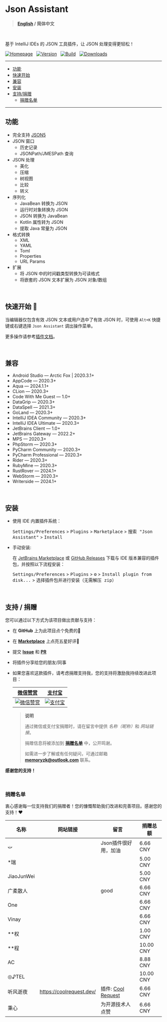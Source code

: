 # Json Assistant

> **[English](./README.md) / 简体中文**

<br/>

基于 IntelliJ IDEs 的 JSON 工具插件，让 JSON 处理变得更轻松！

[![Homepage][shields:hp]][jb:plugin-link]
&nbsp;
[![Version][shields:version]][jb:version]
&nbsp;
[![Build][shields:build]][gh:build]
&nbsp;
[![Downloads][shields:download]][jb:version]

---

- [功能](#key-features)
- [快速开始](#getting-started)
- [兼容](#compatibility)
- [安装](#installation)
- [支持/捐赠](#support-donations)
  - [捐赠名单](#donors-list)

---

## <span id="key-features">功能</span>

- 完全支持 [JSON5][json5]
- JSON 窗口
  - 历史记录
  - JSONPath/JMESPath 查询
- JSON 处理
  - 美化
  - 压缩
  - 树视图
  - 比较
  - 转义
- 序列化
  - JavaBean 转换为 JSON
  - 运行时对象转换为 JSON
  - JSON 转换为 JavaBean
  - Kotlin 属性转为 JSON
  - 提取 Java 常量为 JSON
- 格式转换
  - XML
  - YAML
  - Toml
  - Properties
  - URL Params
- 扩展
  - 将 JSON 中的时间戳类型转换为可读格式
  - 将嵌套的 JSON 文本扩展为 JSON 对象/数组

<br/>

## <span id="getting-started">快速开始 🚀</span>

当编辑器仅包含有效 JSON 文本或用户选中了有效 JSON 时，可使用 `Alt+K` 快捷键或右键选择 `Json Assistant` 调出操作菜单。

更多操作请参考[插件文档][plugin:docs]。

<br/>

## <span id="compatibility">兼容</span>

 - Android Studio — Arctic Fox | 2020.3.1+
 - AppCode — 2020.3+
 - Aqua — 2024.1.1+
 - CLion — 2020.3+
 - Code With Me Guest — 1.0+
 - DataGrip — 2020.3+
 - DataSpell — 2021.3+
 - GoLand — 2020.3+
 - IntelliJ IDEA Community — 2020.3+
 - IntelliJ IDEA Ultimate — 2020.3+
 - JetBrains Client — 1.0+
 - JetBrains Gateway — 2022.2+
 - MPS — 2020.3+
 - PhpStorm — 2020.3+
 - PyCharm Community — 2020.3+
 - PyCharm Professional — 2020.3+
 - Rider — 2020.3+
 - RubyMine — 2020.3+
 - RustRover — 2024.1+
 - WebStorm — 2020.3+
 - Writerside — 2024.1+

<br/>

## <span id="installation">安装</span>

- 使用 IDE 内置插件系统：

  <kbd>Settings/Preferences</kbd> > <kbd>Plugins</kbd> > <kbd>Marketplace</kbd> > <kbd>搜索 "Json Assistant"</kbd> >
  <kbd>Install</kbd>


- 手动安装:

  在 [JetBrains Marketplace][jb:plugin-link] 或 [GitHub Releases][gh:release] 下载与 IDE 版本兼容的插件包，并按照以下流程安装：

  <kbd>Settings/Preferences</kbd> > <kbd>Plugins</kbd> > <kbd>⚙️</kbd> > <kbd>Install plugin from disk...</kbd> > <kbd>选择插件包并进行安装（无需解压 zip）</kbd>

<br/>

## <span id="support-donations">支持 / 捐赠</span>

您可以通过以下方式为该项目做出贡献与支持：
- 在 **GitHub** 上为此项目点个免费的🌟
- 在 [**Marketplace**][jb:plugin-reviews] 上点亮五星好评🌟
- 提交 [**Issue**][gh:issue] 和 [**PR**][gh:pr]
- 将插件分享给您的朋友/同事
- 如果您喜欢这款插件，请考虑捐赠支持我，您的支持将激励我持续改进此项目：

  <table>
    <thead align="center">
      <tr>
        <th><a href="https://pay.weixin.qq.com/index.php/public/wechatpay_en" target="_blank" rel="noopener noreferrer">微信赞赏</a></th>
        <th><a href="https://global.alipay.com" target="_blank" rel="noopener noreferrer">支付宝</a></th>
      </tr>
    </thead>
    <tr align="center">
      <td>
        <a href="https://pay.weixin.qq.com/index.php/public/wechatpay_en" target="_blank" rel="noopener noreferrer">
          <img src="https://cdn.jsdelivr.net/gh/MemoryZy/Json-Assistant/src/main/resources/images/wechat_pay.png" alt="微信赞赏">
        </a>
      </td>
      <td>
        <a href="https://global.alipay.com" target="_blank" rel="noopener noreferrer">
          <img src="https://cdn.jsdelivr.net/gh/MemoryZy/Json-Assistant/src/main/resources/images/alipay.png" alt="支付宝">
        </a>
      </td>
    </tr>
  </table>

  > **说明**
  >
  > 通过微信或支付宝捐赠时，请在留言中提供 <i>名称（昵称）</i>和 <i>网站链接</i>。
  >
  > 捐赠信息将被添加到 [**捐赠名单**](#donors-list) 中，公开鸣谢。
  >
  > 如需进一步了解或有任何疑问，可通过邮箱 [**memoryzk@outlook.com**][mailto] 联系。


**感谢您的支持！**



<br/>

### <span id="donors-list">捐赠名单</span>

衷心感谢每一位支持我们的捐赠者！您的慷慨帮助我们改进和完善项目。感谢您的支持！❤️

| 名称         | 网站链接                     | 留言                                                                                       | 捐赠总额      |
|------------|--------------------------|------------------------------------------------------------------------------------------|-----------|
| ت          |                          | Json插件很好用，加油                                                                             | 6.66 CNY  |
| *瑞         |                          |                                                                                          | 5.00 CNY  |
| JiaoJunWei |                          |                                                                                          | 5.00 CNY  |
| 广柔散人       |                          | good                                                                                     | 6.66 CNY  |
| One        |                          |                                                                                          | 6.66 CNY  |
| Vinay      |                          |                                                                                          | 6.66 CNY  |
| **权        |                          |                                                                                          | 1.00 CNY  |
| **程        |                          |                                                                                          | 10.00 CNY |
| AC         |                          |                                                                                          | 8.88 CNY  |
| ◎♪TEL      |                          |                                                                                          | 10.00 CNY |
| 听风逝夜       | https://coolrequest.dev/ | 插件: [Cool Request](https://plugins.jetbrains.com/plugin/23555-cool-request-rest-client-) | 6.66 CNY  |
| 秉心         |                          | 为开源技术人点赞                                                                                 | 6.66 CNY  |


[shields:hp]: https://img.shields.io/badge/Jetbrains%20Plugin-Json%20%20Assistant-4285F4.svg?style=Plastic&logo=data:image/svg+xml;base64,PHN2ZyB4bWxucz0iaHR0cDovL3d3dy53My5vcmcvMjAwMC9zdmciIHdpZHRoPSIxNiIgaGVpZ2h0PSIxNiIgdmlld0JveD0iMCAwIDI0IDI0Ij48cGF0aCBmaWxsPSJ3aGl0ZSIgZD0iTTEwIDE5di01aDR2NWMwIC41NS40NSAxIDEgMWgzYy41NSAwIDEtLjQ1IDEtMXYtN2gxLjdjLjQ2IDAgLjY4LS41Ny4zMy0uODdMMTIuNjcgMy42Yy0uMzgtLjM0LS45Ni0uMzQtMS4zNCAwbC04LjM2IDcuNTNjLS4zNC4zLS4xMy44Ny4zMy44N0g1djdjMCAuNTUuNDUgMSAxIDFoM2MuNTUgMCAxLS40NSAxLTEiLz48L3N2Zz4=
[shields:build]: https://github.com/MemoryZy/Json-Assistant/workflows/Build/badge.svg
[shields:version]: https://img.shields.io/jetbrains/plugin/v/24738-json-assistant.svg?label=Version&logo=data:image/svg+xml;base64,PHN2ZyB4bWxucz0iaHR0cDovL3d3dy53My5vcmcvMjAwMC9zdmciIHdpZHRoPSIxNCIgaGVpZ2h0PSIxNCIgdmlld0JveD0iMCAwIDI0IDI0Ij48cGF0aCBmaWxsPSJ3aGl0ZSIgZD0iTTIwLjUwMiA1LjkyMkwxMiAxTDMuNDk4IDUuOTIyTDEyIDEwLjg0NXpNMi41IDcuNjU2VjE3LjVsOC41IDQuOTIxdi05Ljg0NHpNMTMgMjIuNDJsOC41LTQuOTIxVjcuNjU2bC04LjUgNC45MnoiLz48L3N2Zz4=
[shields:download]: https://img.shields.io/jetbrains/plugin/d/24738-json-assistant.svg?label=Download&logo=data:image/svg+xml;base64,PHN2ZyB4bWxucz0iaHR0cDovL3d3dy53My5vcmcvMjAwMC9zdmciIHdpZHRoPSIxNCIgaGVpZ2h0PSIxNCIgdmlld0JveD0iMCAwIDI0IDI0Ij48cGF0aCBmaWxsPSJ3aGl0ZSIgZD0ibTEyIDE2bC01LTVsMS40LTEuNDVsMi42IDIuNlY0aDJ2OC4xNWwyLjYtMi42TDE3IDExem0tNiA0cS0uODI1IDAtMS40MTItLjU4N1Q0IDE4di0zaDJ2M2gxMnYtM2gydjNxMCAuODI1LS41ODcgMS40MTNUMTggMjB6Ii8+PC9zdmc+
[jb:plugin-link]: https://plugins.jetbrains.com/plugin/24738-json-assistant
[jb:plugin-reviews]: https://plugins.jetbrains.com/plugin/24738-json-assistant/reviews
[gh:pr]: https://github.com/MemoryZy/Json-Assistant/pulls
[gh:issue]: https://github.com/MemoryZy/Json-Assistant/issues/new/choose
[gh:release]: https://github.com/MemoryZy/Json-Assistant/releases/latest
[jb:version]: https://plugins.jetbrains.com/plugin/24738-json-assistant/versions
[gh:build]: https://github.com/MemoryZy/Json-Assistant/actions/workflows/build.yml
[plugin:docs]: https://json.memoryzy.cn/overview
[json5]: https://json5.org/
[mailto]: mailto:memoryzk@outlook.com
